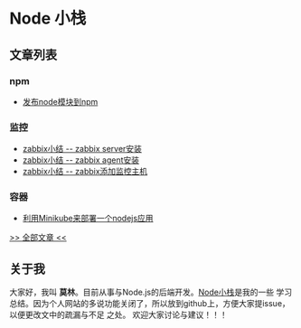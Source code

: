# Node 小栈
## 文章列表
### npm
* [发布node模块到npm](https://github.com/gedennis/node-tribe-blog/issues/1)
### 监控
* [zabbix小结 -- zabbix server安装](https://github.com/gedennis/node-tribe-blog/issues/2)
* [zabbix小结 -- zabbix agent安装](https://github.com/gedennis/node-tribe-blog/issues/3)
* [zabbix小结 -- zabbix添加监控主机](https://github.com/gedennis/node-tribe-blog/issues/4)
### 容器
* [利用Minikube来部署一个nodejs应用](https://github.com/gedennis/node-tribe-blog/issues/5)

[>> 全部文章 <<](https://github.com/gedennis/node-tribe-blog/issues)

## 关于我

大家好，我叫 **莫林**。目前从事与Node.js的后端开发。[Node小栈](http://blog.gezhiqiang.com)是我的一些
学习总结。因为个人网站的多说功能关闭了，所以放到github上，方便大家提issue，以便更改文中的疏漏与不足
之处。
欢迎大家讨论与建议！！！
